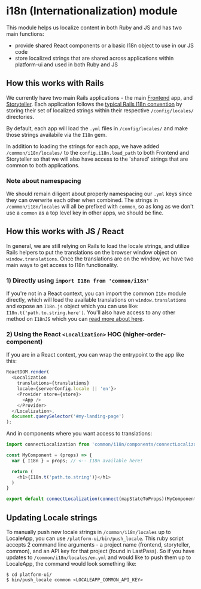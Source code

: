 # i18n (Internationalization) module

This module helps us localize content in both Ruby and JS and has two main functions:
* provide shared React components or a basic I18n object to use in our JS code
* store localized strings that are shared across applications within platform-ui and used in both Ruby and JS

## How this works with Rails
We currently have two main Rails applications - the main [Frontend](https://github.com/socrata/platform-ui/tree/master/frontend) app,
and [Storyteller](https://github.com/socrata/platform-ui/tree/master/storyteller). Each application follows the [typical Rails I18n convention](http://guides.rubyonrails.org/i18n.html#setup-the-rails-application-for-internationalization) by storing their set of localized
strings within their respective `/config/locales/` directories.

By default, each app will load the `.yml` files in `/config/locales/` and make those strings availabile via the `I18n` gem.

In addition to loading the strings for each app, we have added `/common/i18n/locales/` to the `config.i18n.load_path` to both
Frontend and Storyteller so that we will also have access to the 'shared' strings that are common to both applications.

### Note about namespacing
We should remain diligent about properly namespacing our `.yml` keys since they can overwrite
each other when combined. The strings in `/common/i18n/locales` will all be prefixed with `common`, so as long as we don't use a `common` as a top
level key in other apps, we should be fine.

## How this works with JS / React
In general, we are still relying on Rails to load the locale strings, and utilize Rails helpers to put the translations on the browser window object
on `window.translations`. Once the translations are on the window, we have two main ways to get access to I18n functionality.

### 1) Directly using `import I18n from 'common/i18n'`
If you're not in a React context, you can import the common `I18n` module directly, which will load the available translations on `window.translations`
and expose an `I18n.js` object which you can use like: `I18n.t('path.to.string.here')`. You'll also have access to any other method on `I18nJS` which you can
[read more about here](https://github.com/fnando/i18n-js).

### 2) Using the React `<Localization>` HOC (higher-order-component)
If you are in a React context, you can wrap the entrypoint to the app like this:

```js
ReactDOM.render(
  <Localization
    translations={translations}
    locale={serverConfig.locale || 'en'}>
    <Provider store={store}>
      <App />
    </Provider>
  </Localization>,
  document.querySelector('#my-landing-page')
);
```

And in components where you want access to translations:

```js
import connectLocalization from 'common/i18n/components/connectLocalization';

const MyComponent = (props) => {
  var { I18n } = props; // <-- I18n available here!

  return (
    <h1>{I18n.t('path.to.string')}</h1>
  )
}

export default connectLocalization(connect(mapStateToProps)(MyComponent)); <-- what actually makes I18n available via context
```

## Updating Locale strings
To manually push new locale strings in `/common/i18n/locales` up to LocaleApp, you can use `/platform-ui/bin/push_locale`.
This ruby script accepts 2 command line arguments - a project name (frontend, storyteller, common), and an API key for that project (found in LastPass).
So if you have updates to `/common/i18n/locales/en.yml` and would like to push them up to LocaleApp, the command would look something like:

```
$ cd platform-ui/
$ bin/push_locale common <LOCALEAPP_COMMON_API_KEY>
```
